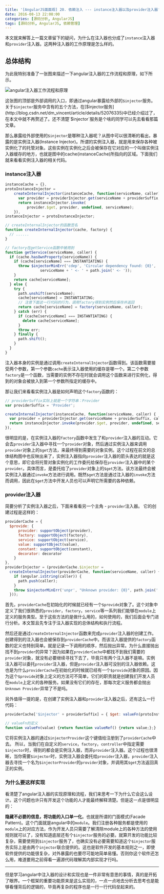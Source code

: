 ```yaml
---
title: '[AngularJS面面观] 20. 依赖注入 --- instance注入器以及provider注入器'
date: 2016-08-13 22:08:00
categories: [源码分析, AngularJS]
tags: [源码分析, AngularJS, 依赖管理]
---
```


本文就来解答上一篇文章留下的疑问，为什么在注入器也分成了`instance`注入器和`provider`注入器。这两种注入器的工作原理是怎么样的。

## 总体结构

为此我特别准备了一张图来描述一下angular注入器的工作流程和原理，如下所示。

![angular注入器工作流程和原理](http://img.blog.csdn.net/20160807001803717)

<!-- More -->

这张图的顶部是外部调用的入口，即通过angular暴露给外部的`$injector`服务。关于`$injector`服务中含有的五个方法，在[$injector服务](http://blog.csdn.net/dm_vincent/article/details/52076335)中已经介绍过了，在本文中就不再赘述了。还不清楚`$injector`服务是个啥的同学可以先去看看那篇文章。

那么暴露给外部使用的`$injector`是哪种注入器呢？从图中可以很清晰的看出，暴露的是实例注入器(Instance Injector)。所谓的实例注入器，就是用来保存各种被实例化了的托管对象。这些实例在实例化之后会被保存在它对应的一个叫做实例注入器缓存的地方，也就是图中的cache(instanceCache)所指向的区域。下面我们就来看看实例注入器的相关代码。

### instance注入器

```js
instanceCache = {},
protoInstanceInjector =
    createInternalInjector(instanceCache, function(serviceName, caller) {
      var provider = providerInjector.get(serviceName + providerSuffix, caller);
      return instanceInjector.invoke(
          provider.$get, provider, undefined, serviceName);
    }),
instanceInjector = protoInstanceInjector;

// createInternalInjector的函数签名
function createInternalInjector(cache, factory) { 
  // ......
}

// factory在getService函数中被用到
function getService(serviceName, caller) {
  if (cache.hasOwnProperty(serviceName)) {
    if (cache[serviceName] === INSTANTIATING) {
      throw $injectorMinErr('cdep', 'Circular dependency found: {0}',
                serviceName + ' <- ' + path.join(' <- '));
    }
    return cache[serviceName];
  } else {
    try {
      path.unshift(serviceName);
      cache[serviceName] = INSTANTIATING;
      // 注意下面这一行代码的行为，调用factory得到实例然后保存并返回
      return cache[serviceName] = factory(serviceName, caller);
    } catch (err) {
      if (cache[serviceName] === INSTANTIATING) {
        delete cache[serviceName];
      }
      throw err;
    } finally {
      path.shift();
    }
  }
}
```

注入器本身的实例是通过调用`createInternalInjector`函数得到。该函数需要接受两个参数，第一个参数`cache`表示注入器使用的缓存是哪一个。第二个参数`factory`是一个函数，当需要的实例不存在时就会调用这个函数来进行实例化，得到的对象会被放入到第一个参数所指定的缓存中。

那让我们来看看实例注入器是如何声明这个`factory`函数的：

```js
// providerSuffix实际上就是一个字符串：Provider
var providerSuffix = 'Provider';

createInternalInjector(instanceCache, function(serviceName, caller) {
  var provider = providerInjector.get(serviceName + providerSuffix, caller);
  return instanceInjector.invoke(provider.$get, provider, undefined, serviceName);
}),
```

很明显的是，在实例注入器的`factory`函数中发生了和`provider`注入器的互动。它会去`provider`注入器中寻找一个`provider`对象，然后通过实例注入器来调用`provider`对象上的`$get`方法，来最终得到需要的对象实例。这个过程在前文的总体结构图中也反映出来了，实例注入器指向`provider`注入器的箭头表达的就是这个意思，即它会将托管对象实例化的工作委托给保存在`provider`注入器中的某个`provider`。具体而言，是委托给了`provider`对象上的`$get`方法。该方法最终会被实例注入器通过`invoke`方法进行调用。既然`$get`方法是通过注入器的`invoke`方法而调用，因此在`$get`方法中开发人员也可以声明它所需要的各种依赖。

### provider注入器

简要分析了实例注入器之后，下面来看看另一个主角 - `provider`注入器。
它的创建过程是这样的：

```js
providerCache = {
  $provide: {
      provider: supportObject(provider),
      factory: supportObject(factory),
      service: supportObject(service),
      value: supportObject(value),
      constant: supportObject(constant),
      decorator: decorator
    }
},
providerInjector = (providerCache.$injector =
  createInternalInjector(providerCache, function(serviceName, caller) {
    if (angular.isString(caller)) {
      path.push(caller);
    }
    throw $injectorMinErr('unpr', "Unknown provider: {0}", path.join(' <- '));
  }));
```

首先，`providerCache`在初始化的时候就已经有一个`$provide`对象了。这个对象中定义了我们很熟悉的`provider`，`factory`，`service`等一系列我们能够在`module`上定义的服务类型。至于这些方法的是做什么用的，如何使用的，我们后面会专门进行分析。本文暂且先专注于注入器实现的总体结构和执行流程。

然后还是通过`createInternalInjector`函数来完成`provider`注入器的创建工作。创建得到的注入器也会被保存到`providerCache`中。而该注入器提供的`factory`函数的定义也特别简单。就是记录一下调用的顺序，然后抛出异常。为什么直接抛出找不到`provider`的异常？因为如果在`providerCache`中都找不到我们需要的`provider`对象，就没有必要继续寻找下去了，毕竟只有两个注入器不是嘛。实例注入器可以委托`provider`注入器，但是`provider`注入器可没别的注入器依赖。这也是为什么`providerCache`在初始化的时候就已经有一个`$provide`对象的原因。因为这个`$provide`对象上定义的方法可不简单，它们的职责就是创建我们开发人员在`module`上定义的各种服务。如果没有它们的存在，那每次定义服务都会抛出`Unknown Provider`异常了不是吗。

另外值得一提的是，在创建了实例注入器和`provider`注入器之后，还有这么一行代码：

```js
providerCache['$injector' + providerSuffix] = { $get: valueFn(protoInstanceInjector) };

// valueFn的定义
function valueFn(value) {return function valueRef() {return value;};}
```

它将实例注入器的通过`$injectorProvider`这个键值给注册到了`providerCache`中去。
所以，当我们在自定义的`service`，`factory`，`controller`中指定需要`$injector`时，得到的都会是实例注入器，而非`provider`注入器。这个过程也很清晰，当你需要`$injector`时，实例注入器会委托给`provider`注入器，`provider`注入器去寻找一个名为`$injectorProvider`的`provider`对象，并调用其`$get`方法返回真正的实例。

### 为什么要这样实现

看清楚了angular注入器的实现原理和流程，我们来思考一下为什么它会这么设计。这个问题也许只有开发这个功能的人才能最终解释清楚。但是这一点是很明显的：

**隐藏不必要的信息，将功能的入口单一化**。也就是所谓的门面模式(Facade Pattern)。这个门面就是angular中的`module`。我们注册各种服务都是使用的`module`上的对应方法，作为开发人员只需要了解清除module上的各种方法的使用规则就可以了，没有知道底层还有个`$injector`服务的必要。就算开发的功能比较复杂，需要使用到`$injector`服务了，也确实没有必要需要知道这个`$injector`服务实际上是由两个`injector`联合提供的。这也是软件开发的基本规则之一，即使软件提供的功能很复杂，对外暴露的也要尽可能地简单易懂。否则你这个软件还怎么用，难道要用之前得看一遍源代码理解其内部实现才行吗。

---

但是学习angular中注入器的设计和实现也是一件非常有意思的事情，真的是开拓了眼界。一个框架的重要功能原来是这么实现的，一点一点地去分析去思考也是能够看懂背后的逻辑的，毕竟再复杂的程序也是一行一行代码垒起来的。


